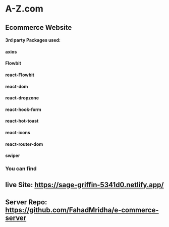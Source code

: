 # A-Z.com

## Ecommerce Website

#### 3rd party Packages used:

#### axios

#### Flowbit

#### react-Flowbit

#### react-dom

#### react-dropzone

#### react-hook-form

#### react-hot-toast

#### react-icons

#### react-router-dom

#### swiper

### You can find

## live Site: https://sage-griffin-5341d0.netlify.app/

## Server Repo: https://github.com/FahadMridha/e-commerce-server
